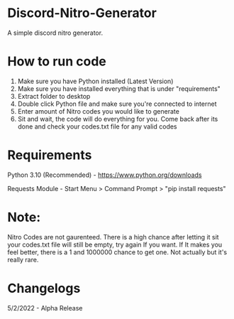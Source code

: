 # Discord-Nitro-Generator
A simple discord nitro generator.

# How to run code

1. Make sure you have Python installed (Latest Version)
2. Make sure you have installed everything that is under "requirements"
3. Extract folder to desktop
4. Double click Python file and make sure you're connected to internet
5. Enter amount of Nitro codes you would like to generate
6. Sit and wait, the code will do everything for you. Come back after its done and check
your codes.txt file for any valid codes

# Requirements

Python 3.10 (Recommended) - https://www.python.org/downloads

Requests Module - Start Menu > Command Prompt > "pip install requests"

# Note: 

Nitro Codes are not gaurenteed. There is a high chance after letting it sit your codes.txt file will still be empty, try again If you want. If It makes you feel better, there is a 1 and 1000000 chance to get one. Not actually but it's really rare.

# Changelogs

5/2/2022 - Alpha Release
